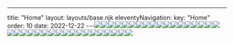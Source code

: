 ---
title: "Home"
layout: layouts/base.njk
eleventyNavigation:
  key: "Home"
  order: 10
date: 2022-12-22
---![](https://s3.eu-west-1.amazonaws.com/jessicaakerman.com/Annihilation_Seal3-web.jpg)![](https://s3.eu-west-1.amazonaws.com/jessicaakerman.com/Allpatches-web.jpg)![](https://s3.eu-west-1.amazonaws.com/jessicaakerman.com/FeministbadgemakingatUlsterMuseum-JA-web.png)![](https://s3.eu-west-1.amazonaws.com/jessicaakerman.com/Hoo-Stevedore-detail-2012-JAkerman.jpg)![](https://s3.eu-west-1.amazonaws.com/jessicaakerman.com/LiveWorkSpaceInstallationShot(HoleStory)_243.84x243.84_Installation.jpg)![](https://s3.eu-west-1.amazonaws.com/jessicaakerman.com/StartToChangeYourStandardsOfWorkingAndLiving(RochfordArtCollectorSeries)_21.0x8.1_DigitalPrintOnCard.jpg)![](https://s3.eu-west-1.amazonaws.com/jessicaakerman.com/RAF+Fylingdales+gold+foil+embossed+on+coral+leather+brooch.jpg)![](https://s3.eu-west-1.amazonaws.com/jessicaakerman.com/Holographic+rainbow+foil+embossed+on+white+leather+%28blues%29.jpg)![](https://s3.eu-west-1.amazonaws.com/jessicaakerman.com/Gas-cylinders-2014-JAkerman.jpg)![](https://s3.eu-west-1.amazonaws.com/jessicaakerman.com/DazzlePip.jpg)![](https://s3.eu-west-1.amazonaws.com/jessicaakerman.com/Woven+wing.jpg)![](https://s3.eu-west-1.amazonaws.com/jessicaakerman.com/Hooded+Stork.jpg)![](https://s3.eu-west-1.amazonaws.com/jessicaakerman.com/DarlinghurstPlaygroundSongs(OnTheLine)_42.0x29.7_DigitalPrintFromCharcoalAndInkDrawings.jpg)![](https://s3.eu-west-1.amazonaws.com/jessicaakerman.com/1-Christine_Hamilton.jpg)![](https://s3.eu-west-1.amazonaws.com/jessicaakerman.com/HV.jpg)![](https://s3.eu-west-1.amazonaws.com/jessicaakerman.com/OliverOne_59.6x80.0_GraphitePowderOnPaper.jpg)![](https://s3.eu-west-1.amazonaws.com/jessicaakerman.com/MerseaOyster(BatonShellGrotto)_10.0x15.0_OysterShellAndAcrylicPaint.jpg)![](https://s3.eu-west-1.amazonaws.com/jessicaakerman.com/PlaygroundApartmentInvestorRickets.jpg)![](https://s3.eu-west-1.amazonaws.com/jessicaakerman.com/image-asset.jpeg/img.jpg)![](https://s3.eu-west-1.amazonaws.com/jessicaakerman.com/1-Songs+of+Salt+performance.jpg)![](https://s3.eu-west-1.amazonaws.com/jessicaakerman.com/7PositionsIn2Hours_59.4x42.0_CrayonAndPen.jpg)![](https://s3.eu-west-1.amazonaws.com/jessicaakerman.com/image-asset.jpeg/img.jpg)![](https://s3.eu-west-1.amazonaws.com/jessicaakerman.com/21-Clog-dance-in-graphite-still-2014-JAkerman.jpg)![](https://s3.eu-west-1.amazonaws.com/jessicaakerman.com/WaulkingSongGestures(WithFrankieArmstrong)_150x200_PerformanceWithVoiceMovementAndPlaydough.jpg)![](https://s3.eu-west-1.amazonaws.com/jessicaakerman.com/Blue+Capston.jpg)![](https://s3.eu-west-1.amazonaws.com/jessicaakerman.com/FINAL_ARCADIAN_LANDSCAPE__PALESTINE_.jpg)![](https://s3.eu-west-1.amazonaws.com/jessicaakerman.com/Werewolf+400.png)![](https://s3.eu-west-1.amazonaws.com/jessicaakerman.com/Out+on+a+Limb+400.png)![](https://s3.eu-west-1.amazonaws.com/jessicaakerman.com/Shrunken+Victorian.jpg)![](https://s3.eu-west-1.amazonaws.com/jessicaakerman.com/JA-Ceremonial+Suffragette.jpg)![](https://s3.eu-west-1.amazonaws.com/jessicaakerman.com/Menwith+Hill+radome+gold+and+royal+blue+foil+embossed+on+dark+grey+leather+pendant+with+gold+plated+chain.jpg)![](https://s3.eu-west-1.amazonaws.com/jessicaakerman.com/Jan_Sep_Suffrage_Patches.jpg)![](https://s3.eu-west-1.amazonaws.com/jessicaakerman.com/Vigilamus(ThaumatropeProject)_10.0x10.0_WatercolourAndPencilOnWatercolourPaper.jpg)![](https://s3.eu-west-1.amazonaws.com/jessicaakerman.com/JAkerman-Buildbase-Truck-arm-web.jpg)![](https://s3.eu-west-1.amazonaws.com/jessicaakerman.com/Yestreen+400.png)![](https://s3.eu-west-1.amazonaws.com/jessicaakerman.com/JAkerman_Annihilation+Seal2.jpg)